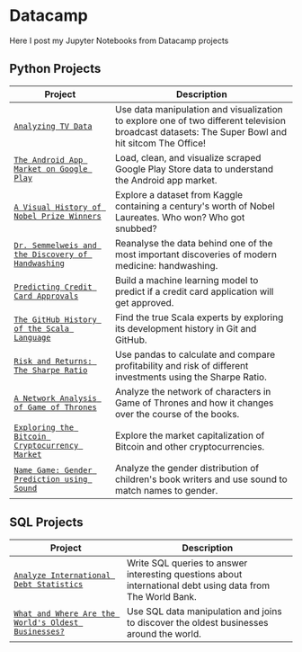 # Datacamp

Here I post my Jupyter Notebooks from Datacamp projects

## Python Projects
| Project | Description |
| --- | --- |
| [`Analyzing TV Data`](https://github.com/pabloleites/datacamp/blob/master/Analyzing%20TV%20Data/notebook.ipynb) | Use data manipulation and visualization to explore one of two different television broadcast datasets: The Super Bowl and hit sitcom The Office! |
| [`The Android App Market on Google Play`](https://github.com/pabloleites/datacamp/blob/master/The%20Android%20App%20Market%20on%20Google%20Play/notebook.ipynb) | Load, clean, and visualize scraped Google Play Store data to understand the Android app market. |
| [`A Visual History of Nobel Prize Winners`](https://github.com/pabloleites/datacamp/blob/master/A%20Visual%20History%20of%20Nobel%20Prize%20Winners/notebook.ipynb) | Explore a dataset from Kaggle containing a century's worth of Nobel Laureates. Who won? Who got snubbed? |
| [`Dr. Semmelweis and the Discovery of Handwashing`](https://github.com/pabloleites/datacamp/blob/master/Dr.%20Semmelweis%20and%20the%20Discovery%20of%20Handwashing/notebook.ipynb) | Reanalyse the data behind one of the most important discoveries of modern medicine: handwashing. |
| [`Predicting Credit Card Approvals`](https://github.com/pabloleites/datacamp/blob/master/Predicting%20Credit%20Card%20Approvals/notebook.ipynb) | Build a machine learning model to predict if a credit card application will get approved. |
| [`The GitHub History of the Scala Language`](https://github.com/pabloleites/datacamp/blob/master/The%20GitHub%20History%20of%20the%20Scala%20Language/notebook.ipynb) | Find the true Scala experts by exploring its development history in Git and GitHub. |
| [`Risk and Returns: The Sharpe Ratio`](https://github.com/pabloleites/datacamp/blob/master/Risk%20and%20Returns%20The%20Sharpe%20Ratio/notebook.ipynb) | Use pandas to calculate and compare profitability and risk of different investments using the Sharpe Ratio. |
| [`A Network Analysis of Game of Thrones`](https://github.com/pabloleites/datacamp/blob/master/A%20Network%20Analysis%20of%20Game%20of%20Thrones/notebook.ipynb) | Analyze the network of characters in Game of Thrones and how it changes over the course of the books. |
| [`Exploring the Bitcoin Cryptocurrency Market`](https://github.com/pabloleites/datacamp/blob/master/Exploring%20the%20Bitcoin%20Cryptocurrency%20Market/notebook.ipynb) | Explore the market capitalization of Bitcoin and other cryptocurrencies. |
| [`Name Game: Gender Prediction using Sound`](https://github.com/pabloleites/datacamp/blob/master/Name%20Game%20Gender%20Prediction%20using%20Sound/notebook.ipynb) | Analyze the gender distribution of children's book writers and use sound to match names to gender. |

## SQL Projects
| Project | Description |
| --- | --- |
| [`Analyze International Debt Statistics`](https://github.com/pabloleites/datacamp/blob/master/Analyze%20International%20Debt%20Statistics/notebook.ipynb) | Write SQL queries to answer interesting questions about international debt using data from The World Bank.|
| [`What and Where Are the World's Oldest Businesses?`](https://github.com/pabloleites/datacamp/blob/master/What%20and%20Where%20Are%20the%20World's%20Oldest%20Businesses/notebook.ipynb) | Use SQL data manipulation and joins to discover the oldest businesses around the world.|
